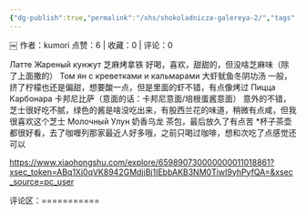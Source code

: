 ```yaml
---
{"dg-publish":true,"permalink":"/xhs/shokoladnicza-galereya-2/","tags":["rednote"],"updated":"2025-03-17T21:38:23.851+08:00"}
---
```


￼
作者：kumori
点赞：6   |   收藏：0   |   评论：0

Латте Жареный кунжут 芝麻烤拿铁 好喝，喜欢，甜甜的，但没啥芝麻味（除了上面撒的）
Том ян с креветками и кальмарами 大虾鱿鱼冬阴功汤 一般，挤了柠檬也还是偏甜，想要酸一点，但是里面的虾不错，有点像烤过
Пицца Карбонара 卡邦尼比萨（意面的话：卡邦尼意面/培根蛋酱意面） 意外的不错，芝士很好吃不腻，绿色的酱是啥没吃出来，有股西兰花的味道，稍微有点咸，但我很喜欢这个芝士
Молочный Улун 奶香乌龙 茶包，最后放久了有点苦
*杯子茶壶都很好看，去了咖喱列那家最近人好多哦，之前只喝过咖啡，想和次吃了点感觉还可以

https://www.xiaohongshu.com/explore/659890730000000011018861?xsec_token=ABq1Xj0qVK8942GMdjjBj1IEbbAKB3NM0TiwI9yhPyfQA=&xsec_source=pc_user

评论区：===========

